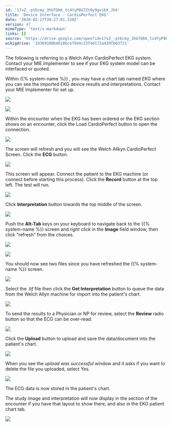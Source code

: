 ```yaml
---
id: '17vZ_-ptEcmy_3hU7QkK_tc4YyP8G7Zt0y9gvibX_Jhk'
title: 'Device Interface - CardioPerfect EKG'
date: '2020-02-27T20:27:01.320Z'
version: 47
mimeType: 'text/x-markdown'
links: []
source: 'https://drive.google.com/open?id=17vZ_-ptEcmy_3hU7QkK_tc4YyP8G7Zt0y9gvibX_Jhk'
wikigdrive: '14369108b4618bce79d4c23f4d172a439fb63721'
---
```

The following is referring to a Welch Allyn CardioPerfect EKG system. Contact your MIE Implementer to see if your EKG system model can be interfaced or quoted.

Within {{% system-name %}} , you may have a chart tab named *EKG* where you can see the imported EKG device results and interpretations. Contact your MIE Implementer for set up.

![](../device-interface-cardioperfect-ekg.assets/f12d0c121e2793caf79716564a77e43f.png)

![](../device-interface-cardioperfect-ekg.assets/8f1405bb63f5e9ec5a4090cfa5c38e39.png)

Within the encounter when the EKG has been ordered or the EKG section shows on an encounter, click the Load CardioPerfect button to open the connection.

![](../device-interface-cardioperfect-ekg.assets/4a734f9bb9a6439d868568b5de198910.png)

The screen will refresh and you will see the Welch Allkyn CardioPerfect Screen. Click the **ECG** button.

![](../device-interface-cardioperfect-ekg.assets/691ef8a0032e8d78401d541fb8581ccc.png)

This screen will appear. Connect the patient to the EKG machine (or connect before starting this process). Click the **Record** button at the top left. The test will run.

![](../device-interface-cardioperfect-ekg.assets/d5f3905e19db6ff1257d5ed05ca11ed0.png)

Click **Interpretation** button towards the top middle of the screen.

![](../device-interface-cardioperfect-ekg.assets/c5b0594e2549fe6919043112f4dcdf56.png)

Push the **Alt-Tab** keys on your keyboard to navigate back to the {{% system-name %}} screen and *right click* in the **Image** field window, then click "refresh" from the choices.

![](../device-interface-cardioperfect-ekg.assets/36b23df905265fbed8a172762e24e47f.png)

![](../device-interface-cardioperfect-ekg.assets/f05be6ec91d5620224ec754236674562.png)

You should now see two files since you have refreshed the {{% system-name %}} screen.

![](../device-interface-cardioperfect-ekg.assets/f51bb77a2367fc3bb1397487ecc8c669.png)

Select the *.tif* file then click the **Get Interpretation** button to queue the data from the Welch Allyn machine for import into the patient's chart.

![](../device-interface-cardioperfect-ekg.assets/8b509d96c51458f751367db30a9b0a55.png)

To send the results to a Physician or NP for review, select the **Review** radio button so that the ECG can be over-read.

![](../device-interface-cardioperfect-ekg.assets/91fe9762f5cdf4c6e9df5a9e39c277aa.png)

Click the **Upload** button to upload and save the data/document into the patient's chart.

![](../device-interface-cardioperfect-ekg.assets/2078980ff4ee4b2ff920cae375858ab8.png)

When you see the *upload was successful* window and it asks if you want to delete the file you uploaded, select Yes.

![](../device-interface-cardioperfect-ekg.assets/726dc82d6e0adf47af14532c843a065a.png)

The ECG data is now stored in the patient's chart.

The study image and interpretation will now display in the section of the encounter if you have that layout to show there, and also in the EKG patient chart tab.

![](../device-interface-cardioperfect-ekg.assets/82939e9057e2bbd179bf120e8d473ccf.png)
